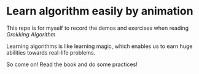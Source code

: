 # Learn algorithm easily by animation

This repo is for myself to record the demos and exercises when reading _Grokking Algorithm_

Learning algorithms is like learning magic, which enables us to earn huge abilities towards real-life problems.

So come on! Read the book and do some practices!